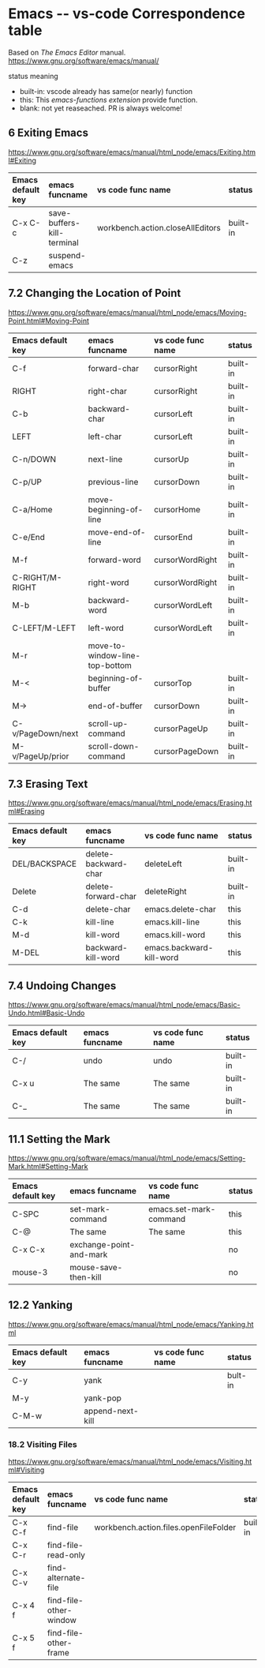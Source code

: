 # Emacs -- vs-code Correspondence table

Based on *The Emacs Editor* manual. https://www.gnu.org/software/emacs/manual/


status meaning

- built-in: vscode already has same(or nearly) function
- this: This *emacs-functions extension* provide function.
- blank: not yet reaseached. PR is always welcome!

## 6 Exiting Emacs

https://www.gnu.org/software/emacs/manual/html_node/emacs/Exiting.html#Exiting

| Emacs default key | emacs funcname             | vs code func name                | status   |
|:------------------|:---------------------------|:---------------------------------|:---------|
| C-x C-c           | save-buffers-kill-terminal | workbench.action.closeAllEditors | built-in |
| C-z               | suspend-emacs              |                                  |          |


## 7.2 Changing the Location of Point

https://www.gnu.org/software/emacs/manual/html_node/emacs/Moving-Point.html#Moving-Point

| Emacs default key | emacs funcname                 | vs code func name | status   |
|:------------------|:-------------------------------|:------------------|:---------|
| C-f               | forward-char                   | cursorRight       | built-in |
| RIGHT             | right-char                     | cursorRight       | built-in |
| C-b               | backward-char                  | cursorLeft        | built-in |
| LEFT              | left-char                      | cursorLeft        | built-in |
| C-n/DOWN          | next-line                      | cursorUp          | built-in |
| C-p/UP            | previous-line                  | cursorDown        | built-in |
| C-a/Home          | move-beginning-of-line         | cursorHome        | built-in |
| C-e/End           | move-end-of-line               | cursorEnd         | built-in |
| M-f               | forward-word                   | cursorWordRight   | built-in |
| C-RIGHT/M-RIGHT   | right-word                     | cursorWordRight   | built-in |
| M-b               | backward-word                  | cursorWordLeft    | built-in |
| C-LEFT/M-LEFT     | left-word                      | cursorWordLeft    | built-in |
| M-r               | move-to-window-line-top-bottom |                   |          |
| M-<               | beginning-of-buffer            | cursorTop         | built-in |
| M->               | end-of-buffer                  | cursorDown        | built-in |
| C-v/PageDown/next | scroll-up-command              | cursorPageUp      | built-in |
| M-v/PageUp/prior  | scroll-down-command            | cursorPageDown    | built-in |


## 7.3 Erasing Text

https://www.gnu.org/software/emacs/manual/html_node/emacs/Erasing.html#Erasing

| Emacs default key | emacs funcname       | vs code func name        | status   |
|:------------------|:---------------------|:-------------------------|:---------|
| DEL/BACKSPACE     | delete-backward-char | deleteLeft               | built-in |
| Delete            | delete-forward-char  | deleteRight              | built-in |
| C-d               | delete-char          | emacs.delete-char        | this     |
| C-k               | kill-line            | emacs.kill-line          | this     |
| M-d               | kill-word            | emacs.kill-word          | this     |
| M-DEL             | backward-kill-word   | emacs.backward-kill-word | this     |

## 7.4 Undoing Changes

https://www.gnu.org/software/emacs/manual/html_node/emacs/Basic-Undo.html#Basic-Undo

| Emacs default key | emacs funcname | vs code func name | status   |
|:------------------|:---------------|:------------------|:---------|
| C-/               | undo           | undo              | built-in |
| C-x u             | The same       | The same          | built-in |
| C-_               | The same       | The same          | built-in |



## 11.1 Setting the Mark

https://www.gnu.org/software/emacs/manual/html_node/emacs/Setting-Mark.html#Setting-Mark

| Emacs default key | emacs funcname          | vs code func name      | status |
|:------------------|:------------------------|:-----------------------|:-------|
| C-SPC             | set-mark-command        | emacs.set-mark-command | this   |
| C-@               | The same                | The same               | this   |
| C-x C-x           | exchange-point-and-mark |                        | no     |
| mouse-3           | mouse-save-then-kill    |                        | no     |


## 12.2 Yanking

https://www.gnu.org/software/emacs/manual/html_node/emacs/Yanking.html


| Emacs default key | emacs funcname   | vs code func name | status  |
|:------------------|:-----------------|:------------------|:--------|
| C-y               | yank             |                   | bult-in |
| M-y               | yank-pop         |                   |         |
| C-M-w             | append-next-kill |                   |         |


### 18.2 Visiting Files

https://www.gnu.org/software/emacs/manual/html_node/emacs/Visiting.html#Visiting

| Emacs default key | emacs funcname         | vs code func name                     | status   |
|:------------------|:-----------------------|:--------------------------------------|:---------|
| C-x C-f           | find-file              | workbench.action.files.openFileFolder | built-in |
| C-x C-r           | find-file-read-only    |                                       |          |
| C-x C-v           | find-alternate-file    |                                       |          |
| C-x 4 f           | find-file-other-window |                                       |          |
| C-x 5 f           | find-file-other-frame  |                                       |          |
